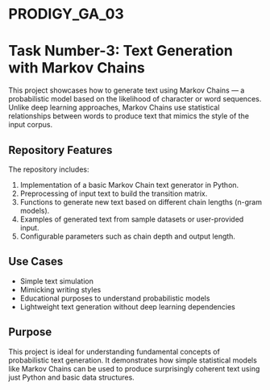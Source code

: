 
# PRODIGY_GA_03

# Task Number-3: Text Generation with Markov Chains

This project showcases how to generate text using Markov Chains — a probabilistic model based on the likelihood of character or word sequences. Unlike deep learning approaches, Markov Chains use statistical relationships between words to produce text that mimics the style of the input corpus.

## Repository Features

The repository includes:

1. Implementation of a basic Markov Chain text generator in Python.
2. Preprocessing of input text to build the transition matrix.
3. Functions to generate new text based on different chain lengths (n-gram models).
4. Examples of generated text from sample datasets or user-provided input.
5. Configurable parameters such as chain depth and output length.

## Use Cases

- Simple text simulation  
- Mimicking writing styles  
- Educational purposes to understand probabilistic models  
- Lightweight text generation without deep learning dependencies

## Purpose

This project is ideal for understanding fundamental concepts of probabilistic text generation. It demonstrates how simple statistical models like Markov Chains can be used to produce surprisingly coherent text using just Python and basic data structures.
